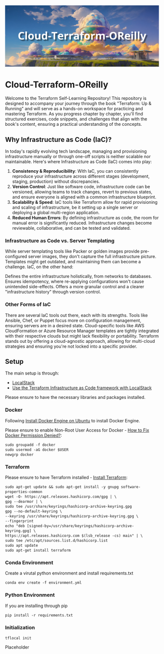 ![Main Banner](./markdown-images/main-banner.png)

# Cloud-Terraform-OReilly

Welcome to the Terraform Self-Learning Repository! This repository is designed to accompany your journey through the book "Terraform: Up & Running" and will serve as a hands-on workspace for practicing and mastering Terraform. As you progress chapter by chapter, you'll find structured exercises, code snippets, and challenges that align with the book's content, ensuring a practical understanding of the concepts.

## Why Infrastructure as Code (IaC)?
In today's rapidly evolving tech landscape, managing and provisioning infrastructure manually or through one-off scripts is neither scalable nor maintainable. Here's where Infrastructure as Code (IaC) comes into play:

1. **Consistency & Reproducibility**: With IaC, you can consistently reproduce your infrastructure across different stages (development, staging, production) without discrepancies.
2. **Version Control**: Just like software code, infrastructure code can be versioned, allowing teams to track changes, revert to previous states, and ensure everyone is aligned with a common infrastructure blueprint.
3. **Scalability & Speed**: IaC tools like Terraform allow for rapid provisioning and scaling of infrastructure, be it setting up a single server or deploying a global multi-region application.
4. **Reduced Human Errors**: By defining infrastructure as code, the room for manual error is significantly reduced. Infrastructure changes become reviewable, collaborative, and can be tested and validated.

### Infrastructure as Code vs. Server Templating
While server templating tools like Packer or golden images provide pre-configured server images, they don't capture the full infrastructure picture. Templates might get outdated, and maintaining them can become a challenge. IaC, on the other hand:

Defines the entire infrastructure holistically, from networks to databases.
Ensures idempotency, where re-applying configurations won't cause unintended side-effects.
Offers a more granular control and a clearer "infrastructure history" through version control.

### Other Forms of IaC
There are several IaC tools out there, each with its strengths. Tools like Ansible, Chef, or Puppet focus more on configuration management, ensuring servers are in a desired state. Cloud-specific tools like AWS CloudFormation or Azure Resource Manager templates are tightly integrated with their respective clouds but might lack flexibility or portability. Terraform stands out by offering a cloud-agnostic approach, allowing for multi-cloud strategies and ensuring you're not locked into a specific provider.

## Setup

The main setup is through:
- [LocalStack](https://github.com/localstack/localstack)
- [Use the Terraform Infrastructure as Code framework with LocalStack](https://docs.localstack.cloud/user-guide/integrations/terraform/)

Please ensure to have the necessary libraries and packages installed.

### Docker

Following [Install Docker Engine on Ubuntu](https://docs.docker.com/engine/install/ubuntu/) to install Docker Engine.

Please ensure to enable Non-Root User Access for Docker - [How to Fix Docker Permission Denied?](https://phoenixnap.com/kb/docker-permission-denied):
```termnial
sudo groupadd -f docker
sudo usermod -aG docker $USER
newgrp docker
```

### Terraform

Please ensure to have Terraform installed - [Install Terraform](https://developer.hashicorp.com/terraform/tutorials/aws-get-started/install-cli):

```terminal
sudo apt-get update && sudo apt-get install -y gnupg software-properties-common
wget -O- https://apt.releases.hashicorp.com/gpg | \
gpg --dearmor | \
sudo tee /usr/share/keyrings/hashicorp-archive-keyring.gpg
gpg --no-default-keyring \
--keyring /usr/share/keyrings/hashicorp-archive-keyring.gpg \
--fingerprint
echo "deb [signed-by=/usr/share/keyrings/hashicorp-archive-keyring.gpg] \
https://apt.releases.hashicorp.com $(lsb_release -cs) main" | \
sudo tee /etc/apt/sources.list.d/hashicorp.list
sudo apt update
sudo apt-get install terraform
```

### Conda Environment

Create a virutal python environment and install requirements.txt

```terminal
conda env create -f environment.yml
```

### Python Environment

If you are installing through pip

```terminal
pip install -r requirements.txt
```

### Initialization

```terminal
tflocal init
```








Placeholder